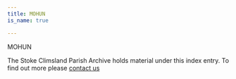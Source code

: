 ```yaml
---
title: MOHUN
is_name: true

---
```


MOHUN


The Stoke Climsland Parish Archive holds material under this index entry. To find out more please [contact us](/contact/)
